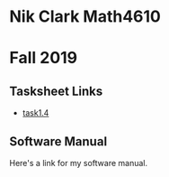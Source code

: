 # Nik Clark Math4610
# Fall 2019

## Tasksheet Links
* [task1.4](https://github.com/clarknik87/math4610/blob/master/homework1/task1_4.cpp)

## Software Manual
Here's a link for my software manual.
